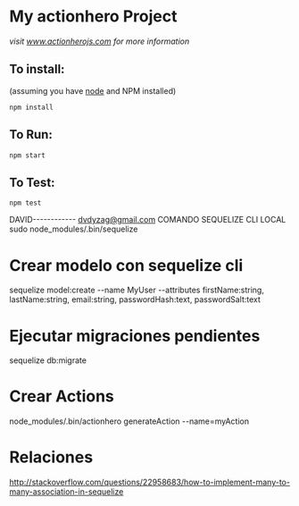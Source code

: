 # My actionhero Project

*visit www.actionherojs.com for more information*

## To install:
(assuming you have [node](http://nodejs.org/) and NPM installed)

`npm install`

## To Run:
`npm start`

## To Test:
`npm test`

DAVID------------
dvdyzag@gmail.com
COMANDO SEQUELIZE CLI LOCAL
sudo node_modules/.bin/sequelize 

# Crear modelo con sequelize cli

sequelize model:create --name MyUser --attributes firstName:string, lastName:string, email:string, passwordHash:text, passwordSalt:text


# Ejecutar migraciones pendientes

sequelize db:migrate

# Crear Actions

node_modules/.bin/actionhero generateAction --name=myAction

# Relaciones

http://stackoverflow.com/questions/22958683/how-to-implement-many-to-many-association-in-sequelize